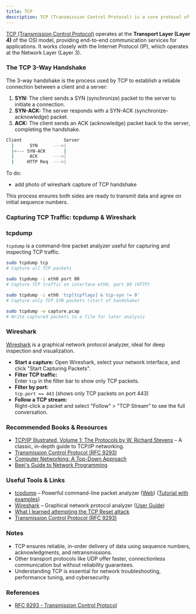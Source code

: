 ```yaml
---
title: TCP
description: TCP (Transmission Control Protocol) is a core protocol of the Internet Protocol Suite.
---
```


[TCP (Transmission Control Protocol)](https://datatracker.ietf.org/doc/html/rfc9293) operates at the **Transport Layer (Layer 4)** of the OSI model, providing end-to-end communication services for applications. It works closely with the Internet Protocol (IP), which operates at the Network Layer (Layer 3).

### The TCP 3-Way Handshake

The 3-way handshake is the process used by TCP to establish a reliable connection between a client and a server:

1. **SYN:** The client sends a SYN (synchronize) packet to the server to initiate a connection.
2. **SYN-ACK:** The server responds with a SYN-ACK (synchronize-acknowledge) packet.
3. **ACK:** The client sends an ACK (acknowledge) packet back to the server, completing the handshake.

```sh
Client                Server
  |      SYN      --->|
  |<--- SYN-ACK       |
  |      ACK      --->|
  |     HTTP Req  --->|
```

To do:
- add photo of wireshark capture of TCP handshake

This process ensures both sides are ready to transmit data and agree on initial sequence numbers.

### Capturing TCP Traffic: tcpdump & Wireshark

### tcpdump

`tcpdump` is a command-line packet analyzer useful for capturing and inspecting TCP traffic.

```sh
sudo tcpdump tcp
# Capture all TCP packets

sudo tcpdump -i eth0 port 80
# Capture TCP traffic on interface eth0, port 80 (HTTP)

sudo tcpdump -i eth0 'tcp[tcpflags] & tcp-syn != 0'
# Capture only TCP SYN packets (start of handshake)

sudo tcpdump -w capture.pcap
# Write captured packets to a file for later analysis
```

### Wireshark

[Wireshark](https://www.wireshark.org/) is a graphical network protocol analyzer, ideal for deep inspection and visualization.

- **Start a capture:** Open Wireshark, select your network interface, and click "Start Capturing Packets".
- **Filter TCP traffic:**  
  Enter `tcp` in the filter bar to show only TCP packets.
- **Filter by port:**  
  `tcp.port == 443` (shows only TCP packets on port 443)
- **Follow a TCP stream:**  
  Right-click a packet and select "Follow" > "TCP Stream" to see the full conversation.

### Recommended Books & Resources

- [TCP/IP Illustrated, Volume 1: The Protocols by W. Richard Stevens](https://www.amazon.com/TCP-Illustrated-Protocols-Addison-Wesley-Professional/dp/0201633469) – A classic, in-depth guide to TCP/IP networking.
- [Transmission Control Protocol (RFC 9293)](https://datatracker.ietf.org/doc/html/rfc9293)
- [Computer Networking: A Top-Down Approach](https://www.amazon.com/Computer-Networking-Top-Down-Approach-7th/dp/0133594149)
- [Beej's Guide to Network Programming](https://beej.us/guide/bgnet/)

### Useful Tools & Links

- [tcpdump](https://github.com/the-tcpdump-group/tcpdump) – Powerful command-line packet analyzer ([Web](https://www.tcpdump.org/)) ([Tutorial with examples](https://danielmiessler.com/study/tcpdump/))
- [Wireshark](https://www.wireshark.org/) – Graphical network protocol analyzer ([User Guide](https://www.wireshark.org/docs/wsug_html_chunked/))
- [What I learned attempting the TCP Reset attack](https://squidarth.com/article/networking/2020/05/03/tcp-resets.html)
- [Transmission Control Protocol (RFC 9293)](https://datatracker.ietf.org/doc/html/rfc9293)

### Notes

- TCP ensures reliable, in-order delivery of data using sequence numbers, acknowledgments, and retransmissions.
- Other transport protocols like UDP offer faster, connectionless communication but without reliability guarantees.
- Understanding TCP is essential for network troubleshooting, performance tuning, and cybersecurity.

### References

- [RFC 9293 - Transmission Control Protocol](https://datatracker.ietf.org/doc/html/rfc9293)
